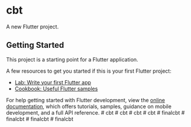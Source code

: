 # cbt

A new Flutter project.

## Getting Started

This project is a starting point for a Flutter application.

A few resources to get you started if this is your first Flutter project:

- [Lab: Write your first Flutter app](https://docs.flutter.dev/get-started/codelab)
- [Cookbook: Useful Flutter samples](https://docs.flutter.dev/cookbook)

For help getting started with Flutter development, view the
[online documentation](https://docs.flutter.dev/), which offers tutorials,
samples, guidance on mobile development, and a full API reference.
#   c b t  
 #   c b t  
 # cbt
#   c b t  
 #   f i n a l c b t  
 #   f i n a l c b t  
 #   f i n a l c b t  
 #   f i n a l c b t  
 